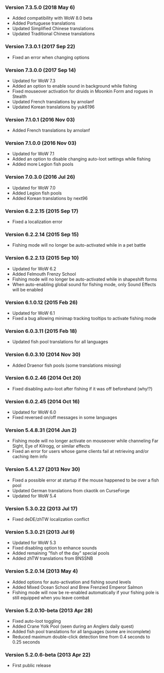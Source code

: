 ### Version 7.3.5.0 (2018 May 6)

* Added compatibility with WoW 8.0 beta
* Added Portuguese translations
* Updated Simplified Chinese translations
* Updated Traditional Chinese translations

### Version 7.3.0.1 (2017 Sep 22)

* Fixed an error when changing options

### Version 7.3.0.0 (2017 Sep 14)

* Updated for WoW 7.3
* Added an option to enable sound in background while fishing
* Fixed mouseover activation for druids in Moonkin Form and rogues in Stealth
* Updated French translations by arnolanf
* Updated Korean translations by yuk6196

### Version 7.1.0.1 (2016 Nov 03)

* Added French translations by arnolanf

### Version 7.1.0.0 (2016 Nov 03)

* Updated for WoW 7.1
* Added an option to disable changing auto-loot settings while fishing
* Added more Legion fish pools

### Version 7.0.3.0 (2016 Jul 26)

* Updated for WoW 7.0
* Added Legion fish pools
* Added Korean translations by next96

### Version 6.2.2.15 (2015 Sep 17)

* Fixed a localization error

### Version 6.2.2.14 (2015 Sep 15)

* Fishing mode will no longer be auto-activated while in a pet battle

### Version 6.2.2.13 (2015 Sep 10)

* Updated for WoW 6.2
* Added Felmouth Frenzy School
* Fishing mode will no longer be auto-activated while in shapeshift forms
* When auto-enabling global sound for fishing mode, only Sound Effects will be enabled

### Version 6.1.0.12 (2015 Feb 26)

* Updated for WoW 6.1
* Fixed a bug allowing minimap tracking tooltips to activate fishing mode

### Version 6.0.3.11 (2015 Feb 18)

* Updated fish pool translations for all languages

### Version 6.0.3.10 (2014 Nov 30)

* Added Draenor fish pools (some translations missing)

### Version 6.0.2.46 (2014 Oct 20)

* Fixed disabling auto-loot after fishing if it was off beforehand (why!?)

### Version 6.0.2.45 (2014 Oct 16)

* Updated for WoW 6.0
* Fixed reversed on/off messages in some languages

### Version 5.4.8.31 (2014 Jun 2)

* Fishing mode will no longer activate on mouseover while channeling Far Sight, Eye of Kilrogg, or similar effects
* Fixed an error for users whose game clients fail at retrieving and/or caching item info

### Version 5.4.1.27 (2013 Nov 30)

* Fixed a possible error at startup if the mouse happened to be over a fish pool
* Updated German translations from ckaotik on CurseForge
* Updated for WoW 5.4

### Version 5.3.0.22 (2013 Jul 17)

* Fixed deDE/zhTW localization conflict

### Version 5.3.0.21 (2013 Jul 9)

* Updated for WoW 5.3
* Fixed disabling option to enhance sounds
* Added remaining "fish of the day" special pools
* Added zhTW translations from BNSSNB

### Version 5.2.0.14 (2013 May 4)

* Added options for auto-activation and fishing sound levels
* Added Mixed Ocean School and Brew Frenzied Emperor Salmon
* Fishing mode will now be re-enabled automatically if your fishing pole is still equipped when you leave combat

### Version 5.2.0.10-beta (2013 Apr 28)

* Fixed auto-loot toggling
* Added Crane Yolk Pool (seen during an Anglers daily quest)
* Added fish pool translations for all languages (some are incomplete)
* Reduced maximum double-click detection time from 0.4 seconds to 0.25 seconds

### Version 5.2.0.6-beta (2013 Apr 22)

* First public release
